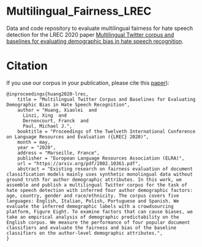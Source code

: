 # Multilingual_Fairness_LREC
Data and code repository to evaluate multilingual fairness for hate speech detection for the LREC 2020 paper [Multilingual Twitter corpus and baselines for evaluating demographic bias in hate speech recognition](https://arxiv.org/pdf/2002.10361.pdf).


# Citation
If you use our corpus in your publication, please cite this [paper](https://arxiv.org/pdf/2002.10361.pdf)):

```
@inproceedings{huang2020-lrec,
    title = "Multilingual Twitter Corpus and Baselines for Evaluating Demographic Bias in Hate Speech Recognition",
    author = "Huang, Xiaolei  and
      Linzi, Xing  and
      Dernoncourt, Franck  and
      Paul, Michael J.",
    booktitle = "Proceedings of the Twelveth International Conference on Language Resources and Evaluation ({LREC} 2020)",
    month = may,
    year = "2020",
    address = "Marseille, France",
    publisher = "European Language Resources Association (ELRA)",
    url = "https://arxiv.org/pdf/2002.10361.pdf",
    abstract = "Existing research on fairness evaluation of document classification models mainly uses synthetic monolingual data without ground truth for author demographic attributes. In this work, we assemble and publish a multilingual Twitter corpus for the task of hate speech detection with inferred four author demographic factors: age, country, gender and race/ethnicity. The corpus covers five languages: English, Italian, Polish, Portuguese and Spanish. We evaluate the inferred demographic labels with a crowdsourcing platform, Figure Eight. To examine factors that can cause biases, we take an empirical analysis of demographic predictability on the English corpus. We measure the performance of four popular document classifiers and evaluate the fairness and bias of the baseline classifiers on the author-level demographic attributes.",
}
```
